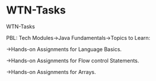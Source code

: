 # WTN-Tasks
WTN-Tasks

PBL:
Tech Modules->Java Fundamentals->Topics to Learn:

->Hands-on Assignments for Language Basics.

->Hands-on Assignments for Flow control Statements.

->Hands-on Assignments for Arrays.
